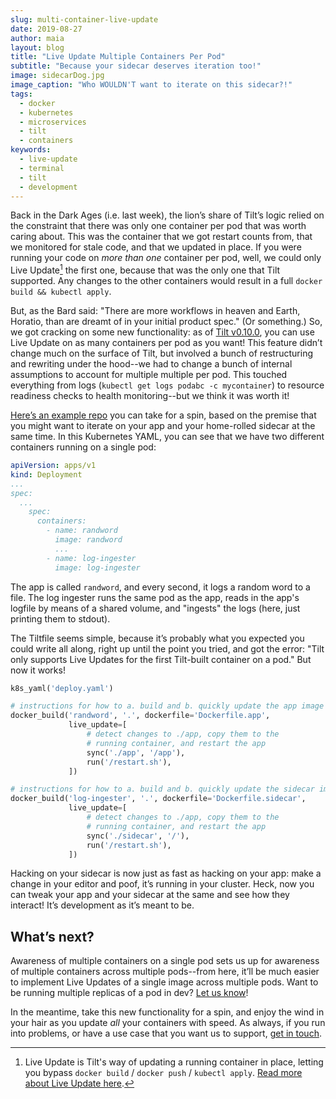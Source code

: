 ```yaml
---
slug: multi-container-live-update
date: 2019-08-27
author: maia
layout: blog
title: "Live Update Multiple Containers Per Pod"
subtitle: "Because your sidecar deserves iteration too!"
image: sidecarDog.jpg
image_caption: "Who WOULDN'T want to iterate on this sidecar?!"
tags:
  - docker
  - kubernetes
  - microservices
  - tilt
  - containers
keywords:
  - live-update
  - terminal
  - tilt
  - development
---
```

Back in the Dark Ages (i.e. last week), the lion’s share of Tilt’s logic relied on the constraint that there was only one container per pod that was worth caring about. This was the container that we got restart counts from, that we monitored for stale code, and that we updated in place. If you were running your code on _more than one_ container per pod, well, we could only Live Update[^1] the first one, because that was the only one that Tilt supported. Any changes to the other containers would result in a full `docker build && kubectl apply`.

But, as the Bard said: "There are more workflows in heaven and Earth, Horatio, than are dreamt of in your initial product spec." (Or something.) So, we got cracking on some new functionality: as of [Tilt v0.10.0](https://github.com/windmilleng/tilt/releases), you can use Live Update on as many containers per pod as you want! This feature didn’t change much on the surface of Tilt, but involved a bunch of restructuring and rewriting under the hood--we had to change a bunch of internal assumptions to account for multiple multiple per pod. This touched everything from logs (`kubectl get logs podabc -c mycontainer`) to resource readiness checks to health monitoring--but we think it was worth it!

[Here’s an example repo](https://github.com/windmilleng/sidecar_example) you can take for a spin, based on the premise that you might want to iterate on your app and your home-rolled sidecar at the same time. In this Kubernetes YAML, you can see that we have two different containers running on a single pod:

```yaml
apiVersion: apps/v1
kind: Deployment
...
spec:
  ...
    spec:
      containers:
        - name: randword
          image: randword
          ...
        - name: log-ingester
          image: log-ingester
```

The app is called `randword`, and every second, it logs a random word to a file. The log ingester runs the same pod as the app, reads in the app's logfile by means of a shared volume, and "ingests" the logs (here, just printing them to stdout).

The Tiltfile seems simple, because it’s probably what you expected you could write all along, right up until the point you tried, and got the error: "Tilt only supports Live Updates for the first Tilt-built container on a pod." But now it works!

```python
k8s_yaml('deploy.yaml')

# instructions for how to a. build and b. quickly update the app image
docker_build('randword', '.', dockerfile='Dockerfile.app',
             live_update=[
                 # detect changes to ./app, copy them to the
                 # running container, and restart the app
                 sync('./app', '/app'),
                 run('/restart.sh'),
             ])

# instructions for how to a. build and b. quickly update the sidecar image
docker_build('log-ingester', '.', dockerfile='Dockerfile.sidecar',
             live_update=[
                 # detect changes to ./app, copy them to the
                 # running container, and restart the app
                 sync('./sidecar', '/'),
                 run('/restart.sh'),
             ])
```

Hacking on your sidecar is now just as fast as hacking on your app: make a change in your editor and poof, it’s running in your cluster. Heck, now you can tweak your app and your sidecar at the same and see how they interact! It’s development as it’s meant to be.

## What’s next?

Awareness of multiple containers on a single pod sets us up for awareness of multiple containers across multiple pods--from here, it’ll be much easier to implement Live Updates of a single image across multiple pods. Want to be running multiple replicas of a pod in dev? [Let us know](https://tilt.dev/contact)!

In the meantime, take this new functionality for a spin, and enjoy the wind in your hair as you update _all_ your containers with speed. As always, if you run into problems, or have a use case that you want us to support, [get in touch](https://tilt.dev/contact).

[^1]: Live Update is Tilt's way of updating a running container in place, letting you bypass `docker build` / `docker push` / `kubectl apply`. [Read more about Live Update here](https://blog.tilt.dev/2019/04/02/fast-kubernetes-development-with-live-update.html).
